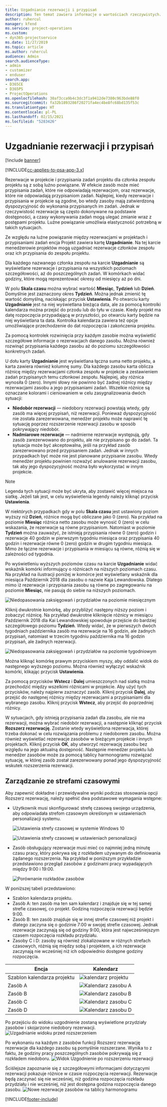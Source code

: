```yaml
---
title: Uzgadnianie rezerwacji i przypisań
description: Ten temat zawiera informacje o wartościach rzeczywistych.
author: ruhercul
manager: kfend
ms.service: project-operations
ms.custom:
- dyn365-projectservice
ms.date: 11/27/2019
ms.topic: article
ms.author: ruhercul
audience: Admin
search.audienceType:
- admin
- customizer
- enduser
search.app:
- D365CE
- D365PS
- ProjectOperations
ms.openlocfilehash: 30af3cca9b4c3dc3f1a9412de7380c963bde88f0
ms.sourcegitcommit: fa32b1893286f20271fa4ec4be8fc68bd135f53c
ms.translationtype: HT
ms.contentlocale: pl-PL
ms.lasthandoff: 02/15/2021
ms.locfileid: "5283426"
---
```

# <a name="reconcile-bookings-and-assignments"></a>Uzgadnianie rezerwacji i przypisań

[!include [banner](../includes/psa-now-project-operations.md)]

[!INCLUDE[cc-applies-to-psa-app-3.x](../includes/cc-applies-to-psa-app-3x.md)]

Rezerwacje w projekcie i przypisania zadań projektu dla członka zespołu projektu są z sobą luźno powiązane. W efekcie zasób może mieć przypisania zadań, które nie odpowiadają rezerwacjom, oraz rezerwacje, które nie odpowiadają przypisaniom zadań. Najlepiej, kiedy rezerwacje i przypisania w projekcie są zgodne, bo wtedy zasoby mają zatwierdzoną dyspozycyjność do wykonania przypisanych im zadań. Jednak w rzeczywistość rezerwacje są często dokonywane na podstawie dostępności, a czasy wykonywania zadań mogą ulegać zmianie wraz z postępami projektu. Luźne powiązanie umożliwia elastyczność potrzebną w takich sytuacjach.

Ze względu na luźne powiązanie między rezerwacjami w projektach i przypisaniami zadań encja Projekt zawiera kartę **Uzgadnianie**. Na tej karcie menedżerowie projektów mogą uzgadniać rezerwacje członków zespołu oraz ich przypisania do zespołu projektu.

Dla każdego nazwanego członka zespołu na karcie **Uzgadnianie** są wyświetlane rezerwacje i przypisania na wszystkich poziomach szczegółowości, aż do poszczególnych zadań. W komórkach widać godziny, które mogą reprezentować okresy od miesięcy aż po dni.

W polu **Skala czasu** można wybrać wartość **Miesiąc**, **Tydzień** lub **Dzień**. Domyślnie jest zaznaczony okres **Tydzień**. Można jednak zmienić tę wartość domyślną, naciskając przycisk **Ustawienia**. Po otwarciu karty **Uzgadnianie** jest na niej wyświetlana bieżąca data, ale za pomocą kontrolki kalendarza można przejść do przodu lub do tyłu w czasie. Kiedy projekt ma datę rozpoczęcia przypadającą w przyszłości, po otwarciu karty będzie na niej wyświetlana ta data. Kontrolka kalendarza zawiera też opcje umożliwiające przechodzenie do dat rozpoczęcia i zakończenia projektu.

Za pomocą kontrolek rozwinięcia przy każdym zasobie można wyświetlić szczegółowe informacje o rezerwacjach danego zasobu. Można również rozwinąć przypisania każdego zasobu aż do poziomu szczegółowości konkretnych zadań.

U dołu karty **Uzgadnianie** jest wyświetlana łączna suma netto projektu, a karta zawiera również kolumnę sumy. Dla każdego zasobu karta oblicza różnicę między rezerwacjami członka zespołu w projekcie a zestawieniem zadań przypisanych temu członkowi zespołu. Najlepiej, aby różnica wynosiła 0 (zero). Innymi słowy nie powinno być żadnej różnicy między rezerwacjami zasobu a jego przypisaniami zadań. Wszelkie różnice są oznaczane kolorami i cieniowaniem w celu zasygnalizowania dwóch sytuacji:

- **Niedobór rezerwacji** — niedobory rezerwacji powstają wtedy, gdy zasób ma więcej przypisań, niż rezerwacji. Ponieważ dyspozycyjność nie została zarezerwowana, menedżer projektu może naprawić tę sytuację poprzez rozszerzenie rezerwacji zasobu w sposób pokrywający niedobór.
- **Nadmiarowe rezerwacje** — nadmierne rezerwacje występują, gdy zasób zarezerwowano do projektu, ale nie przypisano go do zadań. Ta sytuacja może być akceptowalna, jeśli na przykład zasób zarezerwowano przed przypisaniem zadań. Jednak w innych przypadkach być może nie jest planowane przypisanie zasobu. Wtedy menedżer projektu powinien rozważyć anulowanie rezerwacji zasobu, tak aby jego dyspozycyjność można było wykorzystać w innym projekcie.

> [!NOTE]
> Legenda tych sytuacji może być ukryta, aby zostawić więcej miejsca na siatkę. Jeżeli tak jest, w celu wyświetlenia legendy należy kliknąć przycisk **Ustawienia**.

W niektórych przypadkach gdy w polu **Skala czasu** jest ustawiony poziom wyższy niż **Dzień**, różnice mogą być obliczane jako 0 (zero). Na przykład na poziomie **Miesiąc** różnica netto zasobu może wynosić 0 (zero) w celu wskazania, że rezerwacje są równe przypisaniom. Natomiast w poziomie **Tydzień** można zauważyć, że istnieją przypisania równe 0 (zero) godzin i rezerwacje 40 godzin w pierwszym tygodniu miesiąca oraz przypisania 40 godzin i rezerwacje równe 0 (zero) godzin w drugim tygodniu miesiąca. Mimo że łączne rezerwacje i przypisania w miesiącu są równe, różnią się w zależności od tygodnia.

Po wyświetleniu wyższych poziomów czasu na karcie **Uzgadnianie** widać wskaźnik komórki informujący o różnicach na niższych poziomach czasu. Na przykład na ilustracji poniżej w komórce jest wyświetlany wskaźnik dla miesiąca Październik 2018 dla zasobu o nazwie Kaja Lewandowska. Dlatego mimo iż rezerwacje i przypisania zasobu są równe po zagregowaniu na poziomie **Miesiąc**, nie pasują do siebie na niższych poziomach.

![Niedopasowania zaksięgowań i przydziałów na poziomie miesięcznym](media/reconcile-assignments-01.JPG)

Kliknij dwukrotnie komórkę, aby przybliżyć następny niższy poziom i zobaczyć różnicę. Na przykład dwukrotne kliknięcie różnicy w miesiącu Październik 2018 dla Kai Lewandowskiej spowoduje przejście do bardziej szczegółowego poziomu **Tydzień**. Wtedy widać, że w pierwszych dwóch tygodniach października zasób ma rezerwacje na 16 godzin, ale żadnych przypisań, natomiast w trzecim tygodniu października ma 16 godzin przypisań, ale żadnych rezerwacji.

![Niedopasowania zaksięgowań i przydziałów na poziomie tygodniowym](media/reconcile-assignments-02.JPG)

Można kliknąć komórkę prawym przyciskiem myszy, aby oddalić widok do następnego wyższego poziomu. Można również wyłączyć wskaźnik komórki, klikając przycisk **Ustawienia**. 

Za pomocą przycisków **Wstecz** i **Dalej** umieszczonych nad siatką można przechodzić między wszelkimi różnicami w projekcie. Aby użyć tych przycisków, należy najpierw zaznaczyć zasób. Kliknij przycisk **Dalej**, aby przejść do następnej różnicy między rezerwacjami a przypisaniami dla wybranego zasobu. Kliknij przycisk **Wstecz**, aby przejść do poprzedniej różnicy.

W sytuacjach, gdy istnieją przypisania zadań dla zasobu, ale nie ma rezerwacji, można wybrać niedobór rezerwacji, a następnie kliknąć przycisk **Rozszerz rezerwację**. Zostanie wtedy wyświetlona rezerwacja, której trzeba dokonać w celu rozwiązania problemu z niedoborem zasobu. Można również wyświetlać rezerwacje zasobów w bieżącym projekcie i innych projektach. Kliknij przycisk **OK**, aby utworzyć rezerwację zasobu bez względu na jego aktualną dostępność. Następnie menedżer projektu lub menedżer zasobów może za pomocą tablicy harmonogramu rozwiązać sytuację, w której zasób został zarezerwowany ponad jego dyspozycyjność wskutek rozszerzenia rezerwacji.

## <a name="managing-with-time-zones"></a>Zarządzanie ze strefami czasowymi
Aby zapewnić dokładne i przewidywalne wyniki podczas stosowania opcji Rozszerz rezerwację, należy spełnić dwa podstawowe wymagania wstępne:  

- Użytkownik musi skonfigurować strefę czasową swojego urządzenia, aby odpowiadała strefom czasowym określonym w ustawieniach personalizacji systemu.
 
  ![Ustawienia strefy czasowej w systemie Windows 10](media/reconcile-assignments-03.png)

  ![Ustawienia strefy czasowej w ustawieniach personalizacji](media/reconcile-assignments-04.png)
 
- Zasób obsługujący rezerwacje musi mieć co najmniej jedną minutę czasu pracy, który pokrywa się z rozkładem używanym do definiowania żądanego rozszerzenia. Na przykład w poniższym przykładzie przedstawiono przegląd zasobów z godzinami pracy wypadających między 9:00 i 19:00. 

  ![Porównanie rozkładów zasobów](media/reconcile-assignments-05.png)

W poniższej tabeli przedstawiono:

- Szablon kalendarza projektu.
- Zasób A: ten zasób ma ten sam kalendarz i znajduje się w tej samej strefie czasowej, co projekt. Godziną rozpoczęcia rezerwacji będzie 9:00.
- Zasób B: ten zasób znajduje się w innej strefie czasowej niż projekt i dlatego zaczyna się o godzinie 7:00 w swojej strefie czasowej. Jednak rezerwacje zaczynają się od godziny 9:00, która jest najwcześniejszym czasem rozpoczęcia rozkładu przydziału.
- Zasoby C i D: zasoby są również zlokalizowane w różnych strefach czasowych, różnią się między sobą i projektem, a ich rezerwacje zaczynają nie wcześniej niż ich odpowiednio dostępne godziny rozpoczęcia.

|Encja  |Kalendarz  |
|-|-|
|Szablon kalendarza projektu   | ![kalendarz projektu](media/reconcile-assignments-06.png) |
|Zasób A  | ![Kalendarz zasobu A](media/reconcile-assignments-06.png) |
|Zasób B  |  ![Kalendarz zasobu B](media/reconcile-assignments-07.png) |
|Zasób C  |  ![Kalendarz zasobu C](media/reconcile-assignments-08.png) |
|Zasób D  | ![Kalendarz zasobu D](media/reconcile-assignments-09.png)  |
 
Po przejściu do widoku uzgodnienie zostaną wyświetlone przydziały zasobów i skojarzone niedobory rezerwacji.
 ![Uzgadnianie widoku przed rozszerzeniem](media/reconcile-assignments-10.png)

Po wykonaniu na każdym z zasobów funkcji Rozszerz rezerwację rezerwacje dla każdego zasobu są pomyślnie rozszerzane. Wynika to z faktu, że godziny pracy poszczególnych zasobów pokrywają się z rozkładem niedoboru.
 ![Widok Uzgodnienie po rozszerzeniu rezerwacji](media/reconcile-assignments-11.png) 

Ściślejsze zapoznanie się z szczegółowymi informacjami dotyczącymi rezerwacji pokazuje różnice w czasie rozpoczęcia rezerwacji. Rezerwacje będą zaczynać się nie wcześniej, niż godzina rozpoczęcia rozkładu przydziału i nie wcześniej, niż jest dostępna godzina rozpoczęcia danego zasobu.
 ![Nowe rezerwacje zasobów na tablicy harmonogramu](media/reconcile-assignments-12.png)


[!INCLUDE[footer-include](../includes/footer-banner.md)]